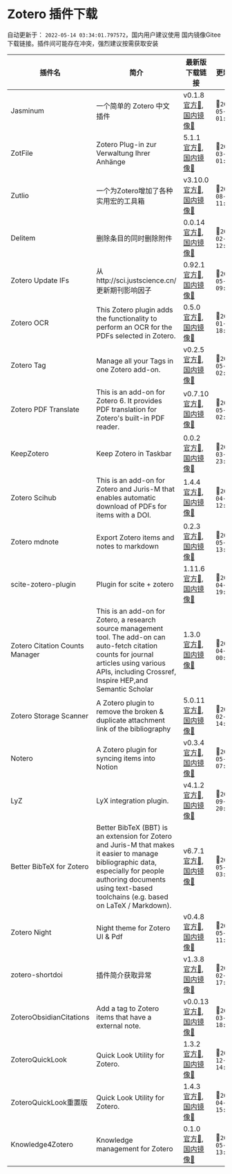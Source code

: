 # Zotero 插件下载

自动更新于： `2022-05-14 03:34:01.797572`，国内用户建议使用 国内镜像Gitee 下载链接。插件间可能存在冲突，强烈建议按需获取安装

| 插件名 | 简介 |  最新版下载链接 | 更新时间 | GitHub链接 | 主页 |
| ----- | ----- | ----- | ----- | ----- | ----- |
| Jasminum | 一个简单的 Zotero 中文插件 | v0.1.8 [官方🔗](https://github.com/l0o0/ZoteroPlugins/raw/main/plugins/jasminum/jasminum-v0.1.8.xpi), [国内镜像🔗](https://gitee.com/zotero-chinese/zotero-plugins/raw/main/plugins/jasminum/jasminum-v0.1.8.xpi) | 📅`2022-05-13 01:55:07` | [💻](https://github.com/l0o0/jasminum) | [🏠](https://gitee.com/l0o0/jasminum) |
| ZotFile | Zotero Plug-in zur Verwaltung Ihrer Anhänge | 5.1.1 [官方🔗](https://github.com/l0o0/ZoteroPlugins/raw/main/plugins/zotfile/zotfile-5.1.1-fx.xpi), [国内镜像🔗](https://gitee.com/zotero-chinese/zotero-plugins/raw/main/plugins/zotfile/zotfile-5.1.1-fx.xpi) | 📅`2022-03-23 01:37:40` | [💻](https://github.com/jlegewie/zotfile) | [🏠](http://zotfile.com/) |
| Zutlio | 一个为Zotero增加了各种实用宏的工具箱 | v3.10.0 [官方🔗](https://github.com/l0o0/ZoteroPlugins/raw/main/plugins/zutlio/zutilo_v3.10.0.xpi), [国内镜像🔗](https://gitee.com/zotero-chinese/zotero-plugins/raw/main/plugins/zutlio/zutilo_v3.10.0.xpi) | 📅`2021-08-29 11:23:09` | [💻](https://github.com/wshanks/Zutilo) | [🏠](https://github.com/wshanks/Zutilo) |
| Delitem | 删除条目的同时删除附件 | 0.0.14 [官方🔗](https://github.com/l0o0/ZoteroPlugins/raw/main/plugins/delitem/delitemwithatt_0.0.14.xpi), [国内镜像🔗](https://gitee.com/zotero-chinese/zotero-plugins/raw/main/plugins/delitem/delitemwithatt_0.0.14.xpi) | 📅`2022-02-27 12:05:20` | [💻](https://github.com/redleafnew/delitemwithatt) | [🏠](https://github.com/redleafnew/delitemwithatt) |
| Zotero Update IFs | 从http://sci.justscience.cn/更新期刊影响因子 | 0.92.1 [官方🔗](https://github.com/l0o0/ZoteroPlugins/raw/main/plugins/zotero_update_ifs/zotero-updateifs_0.92.1.xpi), [国内镜像🔗](https://gitee.com/zotero-chinese/zotero-plugins/raw/main/plugins/zotero_update_ifs/zotero-updateifs_0.92.1.xpi) | 📅`2022-05-09 09:26:07` | [💻](https://github.com/redleafnew/zotero-updateifs) | [🏠](https://github.com/redleafnew/zotero-updateifs) |
| Zotero OCR | This Zotero plugin adds the functionality to perform an OCR for the PDFs selected in Zotero. | 0.5.0 [官方🔗](https://github.com/l0o0/ZoteroPlugins/raw/main/plugins/zotero_ocr/zotero-ocr-0.5.0.xpi), [国内镜像🔗](https://gitee.com/zotero-chinese/zotero-plugins/raw/main/plugins/zotero_ocr/zotero-ocr-0.5.0.xpi) | 📅`2021-01-24 18:31:08` | [💻](https://github.com/UB-Mannheim/zotero-ocr) | [🏠](ttps://github.com/UB-Mannheim/zotero-ocr) |
| Zotero Tag | Manage all your Tags in one Zotero add-on. | v0.2.5 [官方🔗](https://github.com/l0o0/ZoteroPlugins/raw/main/plugins/zotero_tag/zotero-tag_v0.2.5.xpi), [国内镜像🔗](https://gitee.com/zotero-chinese/zotero-plugins/raw/main/plugins/zotero_tag/zotero-tag_v0.2.5.xpi) | 📅`2022-05-11 02:41:23` | [💻](https://github.com/windingwind/zotero-tag) | [🏠](https://github.com/windingwind/zotero-tag) |
| Zotero PDF Translate | This is an add-on for Zotero 6. It provides PDF translation for Zotero's built-in PDF reader. | v0.7.10 [官方🔗](https://github.com/l0o0/ZoteroPlugins/raw/main/plugins/zotero_pdf_translate/zotero-pdf-translate_v0.7.10.xpi), [国内镜像🔗](https://gitee.com/zotero-chinese/zotero-plugins/raw/main/plugins/zotero_pdf_translate/zotero-pdf-translate_v0.7.10.xpi) | 📅`2022-05-14 02:54:08` | [💻](https://github.com/windingwind/zotero-pdf-translate) | [🏠](https://github.com/windingwind/zotero-pdf-translate) |
| KeepZotero | Keep Zotero in Taskbar | 0.0.2 [官方🔗](https://github.com/l0o0/ZoteroPlugins/raw/main/plugins/keepzotero/keepzotero-0.0.2-fx.xpi), [国内镜像🔗](https://gitee.com/zotero-chinese/zotero-plugins/raw/main/plugins/keepzotero/keepzotero-0.0.2-fx.xpi) | 📅`2022-03-22 23:36:13` | [💻](https://github.com/yhmtsai/KeepZotero) | [🏠](https://github.com/yhmtsai/KeepZotero) |
| Zotero Scihub | This is an add-on for Zotero and Juris-M that enables automatic download of PDFs for items with a DOI. | 1.4.4 [官方🔗](https://github.com/l0o0/ZoteroPlugins/raw/main/plugins/zotero_scihub/zotero-scihub-1.4.4.xpi), [国内镜像🔗](https://gitee.com/zotero-chinese/zotero-plugins/raw/main/plugins/zotero_scihub/zotero-scihub-1.4.4.xpi) | 📅`2022-04-06 12:15:35` | [💻](https://github.com/ethanwillis/zotero-scihub) | [🏠](https://github.com/ethanwillis/zotero-scihub) |
| Zotero mdnote | Export Zotero items and notes to markdown | 0.2.3 [官方🔗](https://github.com/l0o0/ZoteroPlugins/raw/main/plugins/zotero_mdnote/mdnotes-0.2.3.xpi), [国内镜像🔗](https://gitee.com/zotero-chinese/zotero-plugins/raw/main/plugins/zotero_mdnote/mdnotes-0.2.3.xpi) | 📅`2022-05-03 13:32:54` | [💻](https://github.com/argenos/zotero-mdnotes) | [🏠](https://github.com/argenos/zotero-mdnotes) |
| scite-zotero-plugin | Plugin for scite + zotero | 1.11.6 [官方🔗](https://github.com/l0o0/ZoteroPlugins/raw/main/plugins/scite-zotero-plugin/zotero-scite-1.11.6.xpi), [国内镜像🔗](https://gitee.com/zotero-chinese/zotero-plugins/raw/main/plugins/scite-zotero-plugin/zotero-scite-1.11.6.xpi) | 📅`2022-04-06 19:45:34` | [💻](https://github.com/scitedotai/scite-zotero-plugin) | [🏠](https://github.com/scitedotai/scite-zotero-plugin) |
| Zotero Citation Counts Manager | This is an add-on for Zotero, a research source management tool. The add-on can auto-fetch citation counts for journal articles using various APIs, including Crossref, Inspire HEP,and Semantic Scholar | 1.3.0 [官方🔗](https://github.com/l0o0/ZoteroPlugins/raw/main/plugins/zotero_citation_counts_manager/zotero-citationcounts-1.3.0.xpi), [国内镜像🔗](https://gitee.com/zotero-chinese/zotero-plugins/raw/main/plugins/zotero_citation_counts_manager/zotero-citationcounts-1.3.0.xpi) | 📅`2022-04-05 00:58:48` | [💻](https://github.com/eschnett/zotero-citationcounts) | [🏠](https://github.com/eschnett/zotero-citationcounts) |
| Zotero Storage Scanner | A Zotero plugin to remove the broken & duplicate attachment link of the bibliography | 5.0.11 [官方🔗](https://github.com/l0o0/ZoteroPlugins/raw/main/plugins/zotero_storage_scanner/zotero-storage-scanner-5.0.11.xpi), [国内镜像🔗](https://gitee.com/zotero-chinese/zotero-plugins/raw/main/plugins/zotero_storage_scanner/zotero-storage-scanner-5.0.11.xpi) | 📅`2022-02-10 14:21:30` | [💻](https://github.com/retorquere/zotero-storage-scanner) | [🏠](https://github.com/retorquere/zotero-storage-scanner) |
| Notero | A Zotero plugin for syncing items into Notion | v0.3.4 [官方🔗](https://github.com/l0o0/ZoteroPlugins/raw/main/plugins/notero/notero-0.3.4.xpi), [国内镜像🔗](https://gitee.com/zotero-chinese/zotero-plugins/raw/main/plugins/notero/notero-0.3.4.xpi) | 📅`2022-05-10 07:38:14` | [💻](https://github.com/dvanoni/notero) | [🏠](https://github.com/dvanoni/notero) |
| LyZ | LyX integration plugin. | v4.1.2 [官方🔗](https://github.com/l0o0/ZoteroPlugins/raw/main/plugins/lyz/lyz_v4.1.2.xpi), [国内镜像🔗](https://gitee.com/zotero-chinese/zotero-plugins/raw/main/plugins/lyz/lyz_v4.1.2.xpi) | 📅`2021-09-06 20:06:53` | [💻](https://github.com/wshanks/lyz) | [🏠](https://github.com/wshanks/lyz) |
| Better BibTeX for Zotero | Better BibTeX (BBT) is an extension for Zotero and Juris-M that makes it easier to manage bibliographic data, especially for people authoring documents using text-based toolchains (e.g. based on LaTeX / Markdown). | v6.7.1 [官方🔗](https://github.com/l0o0/ZoteroPlugins/raw/main/plugins/better_bibtex_for_zotero/zotero-better-bibtex-6.7.1.xpi), [国内镜像🔗](https://gitee.com/zotero-chinese/zotero-plugins/raw/main/plugins/better_bibtex_for_zotero/zotero-better-bibtex-6.7.1.xpi) | 📅`2022-05-05 03:26:27` | [💻](https://github.com/retorquere/zotero-better-bibtex) | [🏠](https://retorque.re/zotero-better-bibtex/) |
| Zotero Night | Night theme for Zotero UI & Pdf | v0.4.8 [官方🔗](https://github.com/l0o0/ZoteroPlugins/raw/main/plugins/zotero_night/zotero-night-0.4.8.xpi), [国内镜像🔗](https://gitee.com/zotero-chinese/zotero-plugins/raw/main/plugins/zotero_night/zotero-night-0.4.8.xpi) | 📅`2022-05-09 11:02:24` | [💻](https://github.com/ThomasFKJorna/zotero-night) | [🏠](https://github.com/ThomasFKJorna/zotero-night) |
| zotero-shortdoi | 插件简介获取异常 | v1.3.8 [官方🔗](https://github.com/l0o0/ZoteroPlugins/raw/main/plugins/zotero-shortdoi/zotero-doi-manager-1.4.2.xpi), [国内镜像🔗](https://gitee.com/zotero-chinese/zotero-plugins/raw/main/plugins/zotero-shortdoi/zotero-doi-manager-1.4.2.xpi) | 📅`2022-02-13 17:59:06` | [💻](https://github.com/bwiernik/zotero-shortdoi) | [🏠](https://github.com/bwiernik/zotero-shortdoi) |
| ZoteroObsidianCitations | Add a tag to Zotero items that have a external note. | v0.0.13 [官方🔗](https://github.com/l0o0/ZoteroPlugins/raw/main/plugins/zoteroobsidiancitations/zotero-obsidian-citations-0.0.15.xpi), [国内镜像🔗](https://gitee.com/zotero-chinese/zotero-plugins/raw/main/plugins/zoteroobsidiancitations/zotero-obsidian-citations-0.0.15.xpi) | 📅`2022-03-08 18:31:55` | [💻](https://github.com/daeh/zotero-obsidian-citations) | [🏠](https://github.com/daeh/zotero-obsidian-citations) |
| ZoteroQuickLook | Quick Look Utility for Zotero. | 1.3.2 [官方🔗](https://github.com/l0o0/ZoteroPlugins/raw/main/plugins/zoteroquicklook/zoteroquicklook.zoteroplugin_1.4.2.xpi), [国内镜像🔗](https://gitee.com/zotero-chinese/zotero-plugins/raw/main/plugins/zoteroquicklook/zoteroquicklook.zoteroplugin_1.4.2.xpi) | 📅`2019-12-13 14:02:37` | [💻](https://github.com/mronkko/ZoteroQuickLook) | [🏠](https://github.com/mronkko/ZoteroQuickLook) |
| ZoteroQuickLook重置版 | Quick Look Utility for Zotero. | 1.4.3 [官方🔗](https://github.com/l0o0/ZoteroPlugins/raw/main/plugins/zoteroquicklook重置版/zoteroquicklook_1.4.8.xpi), [国内镜像🔗](https://gitee.com/zotero-chinese/zotero-plugins/raw/main/plugins/zoteroquicklook重置版/zoteroquicklook_1.4.8.xpi) | 📅`2022-04-17 15:41:56` | [💻](https://github.com/404neko/ZoteroQuickLookReload) | [🏠](https://github.com/404neko/ZoteroQuickLookReload) |
| Knowledge4Zotero | Knowledge management for Zotero | 0.1.0 [官方🔗](https://github.com/l0o0/ZoteroPlugins/raw/main/plugins/knowledge4zotero/knowledge-for-zotero_0.1.3.xpi), [国内镜像🔗](https://gitee.com/zotero-chinese/zotero-plugins/raw/main/plugins/knowledge4zotero/knowledge-for-zotero_0.1.3.xpi) | 📅`2022-05-11 13:39:57` | [💻](https://github.com/windingwind/Knowledge4Zotero) | [🏠](https://github.com/windingwind/Knowledge4Zotero) |
